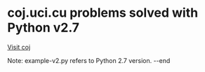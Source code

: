 # coj.uci.cu problems solved with Python v2.7
[Visit coj](http://coj.uci.cu)

Note: example-v2.py refers to Python 2.7 version.
--end